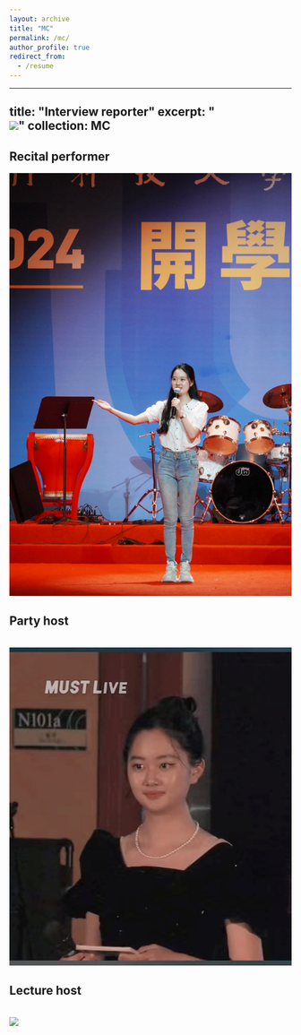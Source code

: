 ```yaml
---
layout: archive
title: "MC"
permalink: /mc/
author_profile: true
redirect_from:
  - /resume
---
```



---
title: "Interview reporter"
excerpt: "<br/><img src='/interview reporter.png'>"
collection: MC
---

Recital performer
---
<img src='/images/recital performer.png'>

Party host
---
<br/><img src='/images/Party host.png'>

Lecture host
---
<br/><img src='/images/Lecture host.png'>

